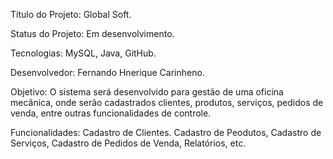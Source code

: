 Título do Projeto: Global Soft.

Status do Projeto: Em desenvolvimento.

Tecnologias: MySQL, Java, GitHub.

Desenvolvedor: Fernando Hnerique Carinheno.

Objetivo: O sistema será desenvolvido para gestão de uma oficina mecânica, onde serão cadastrados clientes, produtos, serviços, pedidos de venda, entre outras funcionalidades de controle.

Funcionalidades: Cadastro de Clientes. Cadastro de Peodutos, Cadastro de Serviços, Cadastro de Pedidos de Venda, Relatórios, etc.
